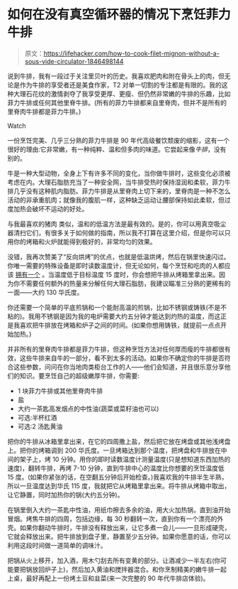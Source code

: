 # 如何在没有真空循环器的情况下烹饪菲力牛排

> 原文：<https://lifehacker.com/how-to-cook-filet-mignon-without-a-sous-vide-circulator-1846498144>

说到牛排，我有一段过于关注里贝叶的历史。我喜欢肥肉和附在骨头上的肉，但无论是作为牛排的享受者还是美食作家，T2 对单一切割的专注都是有限的。我的这种大理石花纹的激情剥夺了我享受更厚、更瘦、但仍然非常嫩的牛排的乐趣，比如菲力牛排或任何其他里脊牛排。(所有的菲力牛排都来自里脊肉，但并不是所有的里脊肉牛排都是菲力牛排。)

Watch

一份烹饪完美、几乎三分熟的菲力牛排是 90 年代高级餐饮颓废的缩影，这有一个很好的理由:它非常嫩，有一种纯粹、温和但多肉的味道。它尝起来像*牛排*，没有别的。

牛是一种大型动物，全身上下有许多不同的变化，当你做牛排时，这些变化必须被考虑在内。大理石脂肪充当了一种安全网，当牛排受热时保持湿润和柔软，菲力牛排几乎没有这种肌内脂肪。菲力牛排是从里脊肉上切下来的，里脊肉是一种不怎么活动的非承重肌肉；就像我的腹肌一样，这种缺乏运动让腰部保持如此柔软，但过度加热会破坏不运动的好处。

与我最喜欢的猪肉 类似，温和的低温方法是最有效的。是的，你可以用真空吸尘器清扫它们，有很多关于如何做的指南，所以我不打算在这里介绍，但是你可以只用你的烤箱和火炉就能得到极好的，非常均匀的效果。

没错，我再次赞美了“反向烘烤”的优点，也就是低温烘烤，然后在锅里快速闪过。你唯一需要的特殊设备是即时读数温度计，但无论如何，每个烹饪和吃肉的人都应该 [拥有一个](https://skillet.lifehacker.com/a-digital-thermometer-makes-cooking-infinitely-easier-1795590263) 。当温度低于目标温度 15 度时，你会想把牛排从烤箱里拿出来。因为你不需要任何额外的热量来分解任何大理石脂肪，我建议瞄准三分熟的更稀有的一面——大约 130 华氏度。

你还需要一个简单的平底煎锅和一个能耐高温的煎锅，比如不锈钢或铸铁(不是不粘的)。我用不锈钢是因为我的电炉需要大约五分钟才能达到灼热的温度，而这正是我喜欢把牛排放在烤箱和炉子之间的时间。(如果你想用铸铁，就提前一点点开始加热。)

并非所有的里脊肉牛排都是菲力牛排，但这种烹饪方法对任何厚而瘦的牛排都很有效，这些牛排来自牛的一部分，看不到太多的活动。如果你不确定你的牛排是否符合这些参数，问问在你当地肉类柜台工作的人——他们会知道，并且很乐意分享他们的知识。要烹饪自己的超级嫩厚牛排，你需要:

*   1 块菲力牛排或其他里脊肉牛排
*   盐
*   大约一茶匙高发烟点的中性油(蔬菜或菜籽油也可以)
*   可选:半杯红酒
*   可选:2 汤匙黄油

把你的牛排从冰箱里拿出来，在它的四周撒上盐，然后把它放在烤盘或其他浅烤盘上。把你的烤箱调到 200 华氏度。一旦烤箱达到那个温度，把烤盘和牛排放在中间的架子上，烤 10 分钟。用你的即时读数温度计测量温度(只是想知道东西加热的速度)，翻转牛排，再烤 7-10 分钟，直到牛排中心的温度比你想要的烹饪温度低 15 度。(如果你紧张的话，在空翻五分钟后开始检查。)我喜欢我的牛排半生半熟，所以一旦温度达到华氏 115 度，我就把它从烤箱里拿出来。将牛排从烤箱中取出，让它静置，同时加热你的锅(大约五分钟)。

在锅里倒入大约一茶匙中性油，用纸巾擦去多余的油，用大火加热锅，直到油开始冒烟。烤焦牛排的四周，包括边缘，每 30 秒翻转一次，直到你有一个漂亮的外壳。如果你翻动牛排时，牛排没有释放出来，让它多煮一会儿——一旦形成硬壳，它就会释放出来。把牛排放到盘子里，静置至少五分钟。如果你愿意的话，你可以利用这段时间做一道简单的调味汁。

把锅从火上移开，加入酒，用木勺刮去所有变黄的部分。让酒减少一半左右(你可能要把锅放回炉子上)，然后加入黄油和搅拌器混合。和你烹制精美的嫩牛排一起上桌，最好再配上一份烤土豆和韭菜(来一次完整的 90 年代牛排店体验)。